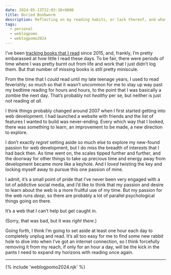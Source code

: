 ```yaml
---
date: 2024-05-13T22:03:10+0800
title: Buried Bookworm
description: Reflecting on my reading habits, or lack thereof, and what I plan to do to get back my appetite for reading.
tags:
  - personal
  - weblogpomo
  - weblogpomo2024
---
```


I’ve been [tracking books that I read](/music/) since 2015, and, frankly, I’m pretty embarassed at how little I read these days. To be fair, there were periods of time where I was pretty burnt out from life and work that I just didn’t log them. But that number of missing books is still pretty miniscule.

From the time that I *could* read until my late teenage years, I used to read feverishly; so much so that it wasn’t uncommon for me to stay up way past my bedtime reading for hours and hours, to the point that I was basically a zombie the next day. That’s probably not *healthy* per se, but neither is just not reading *at all*.

I think things probably changed around 2007 when I first started getting into web development. I had launched a website with friends and the list of features I wanted to build was never-ending. Every which way that I looked, there was something to learn, an improvement to be made, a new direction to explore.

I don’t exactly *regret* setting aside so much else to explore my new-found passion for web development, but I do miss the breadth of interests that I had back then. As time went on, the scales tipped further and further, and the doorway for other things to take up precious time and energy away from development became more like a keyhole. And I *loved* twisting the key and locking myself away to pursue this one passion of mine.

I admit, it’s a small point of pride that I’ve never been very engaged with a lot of addictive social media, and I’d like to think that my passion and desire to learn about the web is a more fruitful use of my time. But my passion for the web runs *deep*, so there are probably a lot of parallel psychological things going on there.

It’s a web that I can’t help but get caught in.

(Sorry, that was bad, but it was *right there*.)

Going forth, I think I’m going to set aside at least one hour each day to completely unplug and read. It’s all too easy for me to find some new rabbit hole to dive into when I’ve got an internet connection, so I think forcefully removing it from my reach, if only for an hour a day, will be the kick in the pants I need to expand my horizons with reading once again.

--------

{% include 'weblogpomo2024.njk' %}
